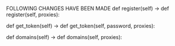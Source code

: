 FOLLOWING CHANGES HAVE BEEN MADE
def register(self) -> def register(self, proxies):

def get_token(self) -> def get_token(self, password, proxies):

def domains(self) -> def domains(self, proxies):
